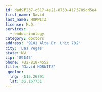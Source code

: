 ```yaml
---
id: dad9f237-c517-4e21-8753-4175789cd5e4
first_name: David
last_name: HORWITZ
license: M.D.
services:
  - endocrinology
category: doctors
address: '9101 Alta Dr  Unit 702'
city: 'Las Vegas'
state: NV
zip: '89145'
phone: 702-818-4552
title: 'David HORWITZ'
_geoloc:
  lng: -115.26791
  lat: 36.167731
---
```

